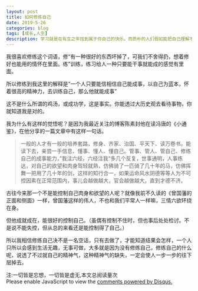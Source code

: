 ```yaml
---
layout: post
title: 如何修练自己
date: 2019-5-26
categories: blog
tags: [成长,人生]
description: 学习就是在有生之年找到属于你自己的快乐。而质朴的人们假如能把自己理解不了的事情看作是与己无关的事，那就好了。
---
```



我很喜欢修练这个词语，修“有一种很好的东西坏掉了，可我们不舍得扔，想着修好也能用的情怀在里面。练”训练，练习给人一种只要能干事就能成的感觉有里面。

所以修练到我这里的解释是“一个人只要能信相信自己能成事，以自己为蓝本，怀着很高的精神力，去训练自己，那么他就能成事”

这不是什么所谓的鸡汤，或成功学，这是事实。你能透过大历史观去看待事物，你就知道我是对的。

我为什么有这样的觉悟呢？是因为我最近关注的博客陈素封他在读冯唐的《小通鉴》，在他分享的一篇文章中有这样一句话。

>一般的人才有一般的培养套路，修身、齐家、治国、平天下、读万卷书。能读下去，亲尝一手信息、懂事、懂人、懂自己。管事、管人、管自己、修练自己的成事能力，”我注六经，六经注我“多几个反复，世事通明，人事练达，对自己的欲望和肉身驾轻就熟，仿佛骑了一匹骑了几十年的马，仿佛挥舞一把用了几十年的剑，这样的知行合一，如果运命风水阴德等等人为不可控因素在正常范围内，事儿会越做越大，官会越做越大，直到才德不济。

古往今来那一个不是能控制自己肉身和欲望的人呢？就像我前不久读的《曾国藩的正面和侧面》一样，曾国藩这样的伟人，不也和我们平常人一样嘛，三情六欲环绕在身。

但他成就成在，能很好的控制自己。（虽偶有控制不住时，但也事后处处检讨。不是说不能失控，但从总的来看还是能控制得了自己。）

所以我相信修练自己决不是一名空话，只有去做了，才能知道结果会怎样，一个人只所以会感到生活无趣，无事可做，大多就是因为没有修练自己，修练自己的什么呢，说透了不过就自己的精神气，这种精神气的缺失，一定会使人一步一步的往下层掉去。


<span id="busuanzi_container_page_pv">
  注:一切皆是忘想，一切皆是虚无,本文总阅读量<span id="busuanzi_value_page_pv"></span>次
</span>


<script id="dsq-count-scr" src="//huiweishijie.disqus.com/count.js" async></script>

<div id="disqus_thread"></div>
<script>

/**
*  RECOMMENDED CONFIGURATION VARIABLES: EDIT AND UNCOMMENT THE SECTION BELOW TO INSERT DYNAMIC VALUES FROM YOUR PLATFORM OR CMS.
*  LEARN WHY DEFINING THESE VARIABLES IS IMPORTANT: https://disqus.com/admin/universalcode/#configuration-variables*/
/*
var disqus_config = function () {
this.page.url = PAGE_URL;  // Replace PAGE_URL with your page's canonical URL variable
this.page.identifier = PAGE_IDENTIFIER; // Replace PAGE_IDENTIFIER with your page's unique identifier variable
};
*/
(function() { // DON'T EDIT BELOW THIS LINE
var d = document, s = d.createElement('script');
s.src = 'https://huiweishijie.disqus.com/embed.js';
s.setAttribute('data-timestamp', +new Date());
(d.head || d.body).appendChild(s);
})();
</script>
<noscript>Please enable JavaScript to view the <a href="https://disqus.com/?ref_noscript">comments powered by Disqus.</a></noscript>



